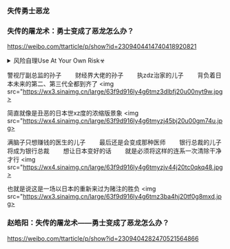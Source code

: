 ### 失传勇士恶龙

### 失传的屠龙术：勇士变成了恶龙怎么办？
<https://weibo.com/ttarticle/p/show?id=2309404414740418920821>

<details><summary>风险自理Use At Your Own Risk☣</summary>

mzd早就发现了，从z央到基层d支部，很多都是独立王国。你不摸他，一点事都没有，还照常是模范，照常当劳动英雄，照常是人d代表，只要你去摸一下，几乎都有问题。很多是公、侯、伯、子、男的封建统治，使d脱离qz，究竟怎么办？这是使mzd经常睡不着觉的问题，必须要解决的问题。

好多红旗单位，一摸几乎都有问题，土皇帝很多，他们都有天然的经济特q，超经济的z治特q。土皇帝的一句话就是法，他一句话就能捉人，反对他就是反d、反s会主义、反g命，这样下去d就要被rm打倒了。

学者韩少功就指出，“文g学”有三大泡沫：宫廷化、道德化、诉苦化。

我们教科书是高级黑，
有一些反f命集团是能说的，有一些是不能说的。比如说为什么第一波被发动起来的h卫b都是h二代、h三代，是要被g命的q贵子女；为什么“老子英雄儿好汉”这种封建血统论的糟粕，反而会成为早期文g口号；
比如为什么m在运动之初就一直在怒斥“有人扛着红旗反红旗”“我是钟馗，有人借我去打鬼”；比如为什么大y进中饿s人的县z、省z被判x，在文g结束后又被“平反”了？这些，都是不能说的。

对个人崇拜的事情，林b从来是喊得最响了，而m自己也明白“捧得越高，摔得越狠”。以他的精明“高级黑”的道理不可能不懂，因此他不止一次就这个问题批评林b。据邱会z回忆，九d闭幕后，m曾下令摘掉林b在rm大会堂和武汉东湖宾馆墙上挂的mzx语录牌，当着林b的面说了句“这些王八蛋的东西”。1969年6月12日，zgzy下达《关于宣传nzx形象应注意的几个问题》，明文禁止“早请示、晚汇报”；“不经zy批准，不能再制做mzx像章”；“不要搞‘忠字化’运动”等。

1970年4月初，m在审阅纪念列宁诞辰一百周年的纪念文章时，删去了“当代最伟大的马克思列宁主义者”、“把马克思列宁主义提高到一个崭新的阶段”、mzd思想是帝国主义走向全面崩溃、s会主义走向全世界胜利的时代的马克思列宁主义”等从林b《再版前言》中摘录下来的语句。m还写下一段批注：“关于我的话，删掉了几段，都是些无用的，引起别人反感的东西。不要写这类话，我曾讲过一百次，可是没人听，不知是何道理，请zy各同志研究一下。

</details>

警视厅副总监的孙子
　　财经界大佬的孙子
　　执zdz治家的儿子
　　背负着日本未来的第二、第三代全都到齐了
<img src="https://wx3.sinaimg.cn/large/63f9d916ly4g6tmz3dlbfj20u00nyt9w.jpg>

简直就像是丑恶的日本世xz度的浓缩版景象
<img src="https://wx4.sinaimg.cn/large/63f9d916ly4g6tmyzj45bj20u00gm74u.jpg>

满脑子只想赚钱的医生的儿子
　　最后还是会变成那种医师
　　银行总裁的儿子将成为银行总裁
　　想让日本变好的话
　　就是必须将这样的连系一次清除干净才行
<img src="https://wx4.sinaimg.cn/large/63f9d916ly4g6tmyzjv44j20tc0qkq48.jpg>

也就是说这是一场以日本的重新来过为赌注的胜负
<img src="https://wx3.sinaimg.cn/large/63f9d916ly4g6tmz3ba4hj20tf0g8mxd.jpg>

### 赵皓阳：失传的屠龙术——勇士变成了恶龙怎么办？
https://weibo.com/ttarticle/p/show?id=2309404282470521564866
